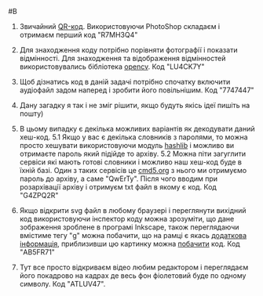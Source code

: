 #B

1. Звичайний [QR-код](https://imgur.com/a/IVXdmbT "QR-код"). Використовуючи PhotoShop складаєм і отримаєм перший код "R7MH3Q4"

2. Для знаходження коду потрібно порівняти фотографії і показати відмінності. Для знаходження та відображення відмінностей використовувались бібліотека [opencv](https://opencv.org "opencv"). Код "LU4CK7Y"

3. Щоб дізнатись код в даній задачі потрібно спочатку включити аудіофайл задом наперед і зробити його повільнішим. Код "7747447"

4. Дану загадку я так і не зміг рішити, якщо будуть якісь ідеї пишіть на пошту)

5. В цьому випадку є декілька можливих варіантів як декодувати даний хеш-код.
    5.1 Якщо у вас є декілька словників з паролями, то можна просто хешувати використовуючи модуль [hashlib](https://docs.python.org/3/library/hashlib.html "hashlib") і можливо ви отримаєте пароль який підійде то архіву.
    5.2 Можна піти загуглити сервіси які мають готові словники і можливо наш хеш-код буде в їхній базі. Один з таких сервісів це [cmd5.org](http://cmd5.org "cmd5.org") з нього ми отримуємо пароль до архіву, а саме "QwErTy". Після чого вводим при розархівації архіву і отримуєм txt файл в якому є код. Код "G4ZPQ2R"

6. Якщо відкрити svg файл в любому браузері і переглянути вихідний код використовуючи інспектор коду можна зрозуміти, що дане зображення зроблене в програмі Inkscape, також переглядаючи вмістиме тегу "g" можна побачити, що на рамці є якась [додаткова інформація](https://imgur.com/a/QfZC7jf "додаткова інформація"), приблизивши цю картинку можна [побачити](https://imgur.com/a/PjRSNH5 "побачити") код. Код "AB5FR71"

7. Тут все просто відкриваєм відео любим редактором і переглядаєм його покадрово на кадрах де весь фон фіолетовий буде по одному символу. Код "ATLUV47".
